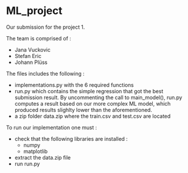 # ML_project


Our submission for the project 1.

The team is comprised of :
  - Jana Vuckovic
  - Stefan Eric
  - Johann Plüss


The files includes the following :
  - implementations.py with the 6 required functions
  - run.py which contains the simple regression that got the best submission result. By uncommenting the call to main_model(), run.py computes a result based on our more complex ML model, which produced results slighlty lower than the aforementioned.
  - a zip folder data.zip where the train.csv and test.csv are located

To run our implementation one must :
  - check that the following libraries are installed :
    - numpy
    - matplotlib
  - extract the data.zip file
  - run run.py 

